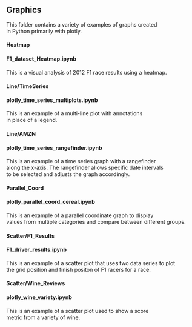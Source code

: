 ## Graphics  
This folder contains a variety of examples of graphs created  
in Python primarily with plotly. 

#### Heatmap  
#### F1_dataset_Heatmap.ipynb  
This is a visual analysis of 2012 F1 race results using a heatmap.  

#### Line/TimeSeries 
#### plotly_time_series_multiplots.ipynb  
This is an example of a multi-line plot with annotations  
in place of a legend.   

#### Line/AMZN  
#### plotly_time_series_rangefinder.ipynb  
This is an example of a time series graph with a rangefinder  
along the x-axis. The rangefinder allows specific date intervals  
to be selected and adjusts the graph accordingly.  

#### Parallel_Coord  
#### plotly_parallel_coord_cereal.ipynb  
This is an example of a parallel coordinate graph to display  
values from multiple categories and compare between different groups.  

#### Scatter/F1_Results  
#### F1_driver_results.ipynb  
This is an example of a scatter plot that uses two data series to plot  
the grid position and finish positon of F1 racers for a race.  


#### Scatter/Wine_Reviews
#### plotly_wine_variety.ipynb  
This is an example of a scatter plot used to show a score  
metric from a variety of wine. 


